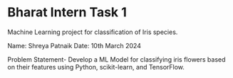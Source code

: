 # Bharat Intern Task 1
Machine Learning project for classification of Iris species.

Name: Shreya Patnaik
Date: 10th March 2024

Problem Statement-
Develop a ML Model for classifying iris flowers based on their features using Python, scikit-learn, and TensorFlow.
